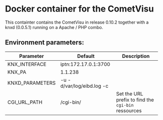 Docker container for the CometVisu
==================================

This containter contains the CometVisu in release 0.10.2 together with a
 knxd (0.0.5.1) running on a Apache / PHP combo.
 
 Environment parameters:
------------------------

|Parameter|Default|Description|
|---------|-------|-----------|
|KNX_INTERFACE  |iptn:172.17.0.1:3700     ||
|KNX_PA         |1.1.238                  ||
|KNXD_PARAMETERS|-u -d/var/log/eibd.log -c||
|CGI_URL_PATH   |/cgi-bin/                |Set the URL prefix to find the `cgi-bin `ressources|